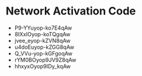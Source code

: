 # Network Activation Code
* P9-YYuyop-ko7E4qAw
* 8IXxIOyop-koTQgqAw
* jvee_eyop-kZVN8qAw
* u4doEuyop-kZGG8qAw
* Q_VVu-yop-kGFgoqAw
* rYM0BOyop9JV9Z8qAw
* hhxyxOyop9IDy_kqAw